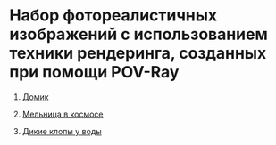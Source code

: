 # Набор фотореалистичных изображений с использованием техники рендеринга, созданных при помощи POV-Ray

1. [Домик](https://github.com/kamneva/PovRay/tree/lodge)

2. [Мельница в космосе](https://github.com/kamneva/PovRay/tree/windmill-in-space)

3. [Дикие клопы у воды](https://github.com/kamneva/POV-Ray/tree/wild-bedbugs)
